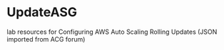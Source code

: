# UpdateASG
lab resources for Configuring AWS Auto Scaling Rolling Updates (JSON imported from ACG forum)
